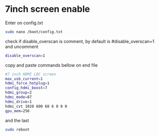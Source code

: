 # 7inch screen enable

Enter on config.txt

```sh
sudo nano /boot/config.txt
```

check if disable_overscan is comment, by default is #disable_overscan=1 and uncomment

```sh
disable_overscan=1
```

copy and paste commands bellow on end file

```sh
#7 inch HDMI LDC screen
max_usb_current=1
hdmi_force_hotplug=1
config_hdmi_boost=7
hdmi_group=2
hdmi_mode=87
hdmi_drive=1
hdmi_cvt 1020 600 60 6 0 0 0
gpu_mem=256
```

and the last

```sh
sudo reboot
```
